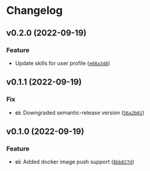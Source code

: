# Changelog

<!--next-version-placeholder-->

## v0.2.0 (2022-09-19)
### Feature
* Update skills for user profile ([`e88a348`](https://github.com/dusan-madzarevic/dislinkt-profile/commit/e88a348cf8c4537a9f8ad0cb9e4480a58ee9f8f7))

## v0.1.1 (2022-09-19)
### Fix
* **ci:** Downgraded semantic-release version ([`56a2b01`](https://github.com/dusan-madzarevic/dislinkt-profile/commit/56a2b012500f0455dbf15082b704948c724868a3))

## v0.1.0 (2022-09-19)
### Feature
* **ci:** Added docker image push support ([`8bb827d`](https://github.com/dusan-madzarevic/dislinkt-profile/commit/8bb827d7f3df2f606ef0cc130ca8e6ef3adb6b6e))
